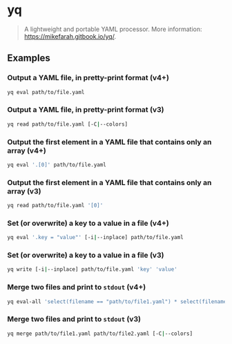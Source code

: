 # yq

> A lightweight and portable YAML processor. More information: <https://mikefarah.gitbook.io/yq/>.

## Examples

### Output a YAML file, in pretty-print format (v4+)

```bash
yq eval path/to/file.yaml
```

### Output a YAML file, in pretty-print format (v3)

```bash
yq read path/to/file.yaml [-C|--colors]
```

### Output the first element in a YAML file that contains only an array (v4+)

```bash
yq eval '.[0]' path/to/file.yaml
```

### Output the first element in a YAML file that contains only an array (v3)

```bash
yq read path/to/file.yaml '[0]'
```

### Set (or overwrite) a key to a value in a file (v4+)

```bash
yq eval '.key = "value"' [-i|--inplace] path/to/file.yaml
```

### Set (or overwrite) a key to a value in a file (v3)

```bash
yq write [-i|--inplace] path/to/file.yaml 'key' 'value'
```

### Merge two files and print to `stdout` (v4+)

```bash
yq eval-all 'select(filename == "path/to/file1.yaml") * select(filename == "path/to/file2.yaml")' path/to/file1.yaml path/to/file2.yaml
```

### Merge two files and print to `stdout` (v3)

```bash
yq merge path/to/file1.yaml path/to/file2.yaml [-C|--colors]
```
